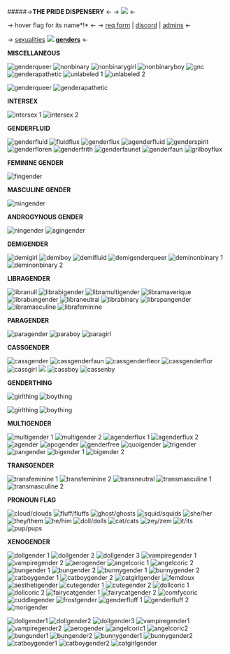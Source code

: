 #####->**THE PRIDE DISPENSERY** <-
-> ![](https://autism.crd.co/assets/images/gallery01/d53549e1_original.gif?v=88a13922) <-

-> hover flag for its name*!* <-
-> [req form](https://forms.gle/LeEHQiHCcprJBtf5A) | [discord](https://discord.gg/SHryErVkzY) | [admins](https://rentry.co/rentryflagsadmins) <-

-> [sexualities](https://rentry.co/rentryflags) ![](https://i.imgur.com/Hw6SsRX.gif) [**genders**](https://rentry.co/rentryflags2) <-

**MISCELLANEOUS**

![genderqueer](https://cdn.discordapp.com/attachments/1062940037299314760/1062954286511833168/350_40x24.png) ![nonbinary](https://cdn.discordapp.com/attachments/1017542631263314053/1062903618103152660/300px-Nonbinary_40x24.png) ![nonbinarygirl](https://cdn.discordapp.com/attachments/1017542631263314053/1062903618417737748/300px-Nonbinary-girl_40x24.png) ![nonbinaryboy](https://cdn.discordapp.com/attachments/1017542631263314053/1062903618774245467/1024px-Nonbinary-boy_40x24.png) ![gnc](https://cdn.discordapp.com/attachments/1062939984425930782/1063743681980551208/0a1296d72c6ce85737b6cf82844a159f_40x24.png)
 ![genderapathetic](https://cdn.discordapp.com/attachments/1062940037299314760/1068434086588321842/Screenshot_185.png) ![unlabeled 1](https://cdn.discordapp.com/attachments/1062940037299314760/1069774620066070598/8da9ff4e_1.png) ![unlabeled 2](https://cdn.discordapp.com/attachments/1062940037299314760/1069774620263206952/f461bf4a_1.png)

![genderqueer](https://cdn.discordapp.com/attachments/1062939984425930782/1068474271917154354/350_40x24_1.png) ![genderapathetic](https://cdn.discordapp.com/attachments/1062939984425930782/1068468169339056190/Screenshot_185.png)

**INTERSEX**

![intersex 1](https://cdn.discordapp.com/attachments/1017542631263314053/1062908395025342605/intersex_40x27.png) ![intersex 2](https://cdn.discordapp.com/attachments/1017542631263314053/1069766909605711933/intersex_2.jpg) 

**GENDERFLUID**

![genderfluid](https://cdn.discordapp.com/attachments/1017542631263314053/1062902956241981440/300px-Genderfluid_40x24.png) ![fluidflux](https://cdn.discordapp.com/attachments/1017542631263314053/1062902958221693028/300px-Fluidflux_by_McT_28simplified29_40x24.png) ![genderflux](https://cdn.discordapp.com/attachments/1017542631263314053/1062902959215759390/300px-Genderflux_40x24.png) ![agenderfluid](https://cdn.discordapp.com/attachments/1062940037299314760/1063245267433951304/agenderfluid.jpg) ![genderspirit](https://cdn.discordapp.com/attachments/1062940037299314760/1063245268197327029/genderspirit.jpg)
![genderfloren](https://cdn.discordapp.com/attachments/1062940037299314760/1063245267652067358/genderfloren.jpg) ![genderfrith](https://cdn.discordapp.com/attachments/1062940037299314760/1063245267836608572/genderfirth.jpg) ![genderfaunet](https://cdn.discordapp.com/attachments/1062940037299314760/1063245268033736704/genderfaunet.jpg) ![genderfaun](https://cdn.discordapp.com/attachments/1062940037299314760/1063227010765295666/image_7.jpg) ![grilboyflux](https://cdn.discordapp.com/attachments/1062940037299314760/1069117823911219200/Girlboyflux_-_maya.jpeg)

**FEMININE GENDER**

![fingender](https://cdn.discordapp.com/attachments/1062940037299314760/1069774619898294374/220px-Fingender_1.png)

**MASCULINE GENDER**

![mingender](https://cdn.discordapp.com/attachments/1062940037299314760/1069774619487260822/220px-Mingender_1.png)

**ANDROGYNOUS GENDER**

![ningender](https://cdn.discordapp.com/attachments/1062940037299314760/1069774619273347092/220px-Ningender_1.png) ![agingender](https://cdn.discordapp.com/attachments/1062940037299314760/1069774619055239260/300px-Agingender_1.png)

**DEMIGENDER**

![demigirl](https://cdn.discordapp.com/attachments/1017542631263314053/1062902734631751770/300px-Demigirl_40x24.png) ![demiboy](https://cdn.discordapp.com/attachments/1017542631263314053/1062902733205688350/300px-Demiboy_40x24.png) ![demifluid](https://cdn.discordapp.com/attachments/1017542631263314053/1062902733667045476/300px-Demifluid_40x24.png) ![demigenderqueer](https://cdn.discordapp.com/attachments/1017542631263314053/1062902734174552204/300px-Demigenderqueer_40x24.png) ![deminonbinary 1](https://cdn.discordapp.com/attachments/1017542631263314053/1062902735105691770/300px-Deminonbinary_40x24.png) 
![deminonbinary 2](https://cdn.discordapp.com/attachments/1017542631263314053/1069768525679448084/deminonbinary_2.jpg) 

**LIBRAGENDER**

![libranull](https://cdn.discordapp.com/attachments/1017542631263314053/1069766909383421962/libranull.jpg) ![librabigender](https://cdn.discordapp.com/attachments/1017542631263314053/1069766908943028334/librabigender.jpg) ![libramultigender](https://cdn.discordapp.com/attachments/1017542631263314053/1069767764631375943/libramultigender.jpg) ![libramaverique](https://cdn.discordapp.com/attachments/1017542631263314053/1069767764086112336/libramaverique.jpg) ![librabungender](https://cdn.discordapp.com/attachments/1017542631263314053/1069767763360501791/librabungender.jpg) 
![libraneutral](https://cdn.discordapp.com/attachments/1017542631263314053/1069767763113017534/libraneutral.jpg) ![librabinary](https://cdn.discordapp.com/attachments/1017542631263314053/1069767764375502949/librabinary.jpg) ![librapangender](https://cdn.discordapp.com/attachments/1017542631263314053/1069768129628078200/librapangender.jpg) ![libramasculine](https://cdn.discordapp.com/attachments/1062940037299314760/1069117824116719646/libramasculine__flag.jpg) ![librafeminine](https://cdn.discordapp.com/attachments/1062940037299314760/1069117824284500041/a160592dcac12a9.png)

**PARAGENDER**

![paragender](https://cdn.discordapp.com/attachments/1017542631263314053/1069772332861759568/paragender.jpg) ![paraboy](https://cdn.discordapp.com/attachments/1017542631263314053/1062930886053601340/220_40x24.png) ![paragirl](https://cdn.discordapp.com/attachments/1017542631263314053/1069772333029535835/paragirl.jpg) 

**CASSGENDER**

![cassgender](https://cdn.discordapp.com/attachments/1062940037299314760/1069771234151247993/300px-Cassgender_flag_by_pastelmemer.jpg) ![cassgenderfaun](https://cdn.discordapp.com/attachments/1062940037299314760/1069771234327396382/300px-Cassgenderfaunflag.jpg) ![cassgenderfleor](https://cdn.discordapp.com/attachments/1062940037299314760/1069771234604224692/300px-Cassgenderfeorflag.jpg) ![cassgenderflor](https://cdn.discordapp.com/attachments/1062940037299314760/1069771234805559338/300px-Cassgenderflorflag.jpg) ![cassgirl](https://cdn.discordapp.com/attachments/1062940037299314760/1069771235019456562/300px-Cassgirlflag.jpg)
![](https://cdn.discordapp.com/attachments/1062940037299314760/1069771235216592926/300px-Redesignedcassgenderfaeflag.jpg) ![cassboy](https://cdn.discordapp.com/attachments/1062940037299314760/1069771235388567633/300px-Cassboy.jpg) ![cassenby](https://cdn.discordapp.com/attachments/1062940037299314760/1069771235568910366/300px-Cassenbyflag.jpg)

**GENDERTHING**

![girlthing](https://cdn.discordapp.com/attachments/1062940037299314760/1068436110537142325/BF20779C-8DA4-4E8B-B481-721F834A77B0_-_olivia.png) ![boything](https://cdn.discordapp.com/attachments/1062940037299314760/1068436110272892958/04aaa6ab960f363f92cd179dd6b59f31.jpg)

![girlthing](https://cdn.discordapp.com/attachments/1062939984425930782/1068468168458240010/BF20779C-8DA4-4E8B-B481-721F834A77B0_-_olivia.png) ![boything](https://cdn.discordapp.com/attachments/1062939984425930782/1068468169544568842/04aaa6ab960f363f92cd179dd6b59f31.jpg)

**MULTIGENDER**

![multigender 1](https://cdn.discordapp.com/attachments/1017542631263314053/1062912380046159902/multigender.png) ![multigender 2](https://cdn.discordapp.com/attachments/1017542631263314053/1062902956644651008/300px-Multigender_by_pennytable21_40x24.png) ![agenderflux 1](https://cdn.discordapp.com/attachments/1017542631263314053/1062902531266723840/292px-Agenderflux_by_It-is-I-Username_39x24.png) ![agenderflux 2](https://cdn.discordapp.com/attachments/1017542631263314053/1062902532126560377/300px-Agenderflux_40x24.png) ![agender](https://cdn.discordapp.com/attachments/1017542631263314053/1062902531644207104/300px-Agender_40x24.png) 
![apogender](https://cdn.discordapp.com/attachments/1017542631263314053/1062902532508233778/300px-Apogender_40x24.png) ![genderfree](https://cdn.discordapp.com/attachments/1017542631263314053/1062902532906696784/300px-Genderfree_flag_40x24.png) ![quoigender](https://cdn.discordapp.com/attachments/1017542631263314053/1062902957038899301/300px-Quoigender_40x24.png) ![trigender](https://cdn.discordapp.com/attachments/1017542631263314053/1062902957538037891/1024px-Trigender_40x24.png) ![pangender](https://cdn.discordapp.com/attachments/1017542631263314053/1062903619093008484/300px-Pangender_40x24.png) 
![bigender 1](https://cdn.discordapp.com/attachments/1017542631263314053/1062908392995303536/bigender_2_40x24.png) ![bigender 2](https://cdn.discordapp.com/attachments/1062940037299314760/1063245872328097943/bigender_2.jpg)

**TRANSGENDER**

![transfeminine 1](https://cdn.discordapp.com/attachments/1017542631263314053/1062908393829970080/transfeminine_40x24.png) ![transfeminine 2](https://cdn.discordapp.com/attachments/1062940037299314760/1063246500446097418/transfeminine_2.jpg) ![transneutral](https://cdn.discordapp.com/attachments/1017542631263314053/1062908394664636537/transneutral_40x24.png) ![transmasculine 1](https://cdn.discordapp.com/attachments/1017542631263314053/1062913260426375258/clipboard.png) ![transmasculine 2](https://cdn.discordapp.com/attachments/1062940037299314760/1063246500177641554/transmasculine_2.jpg) 

**PRONOUN FLAG**

![cloud/clouds](https://cdn.discordapp.com/attachments/1017542631263314053/1062923211408416788/663dcb5ccba6f35c104f8c80ab9fd841_33x20.png) ![fluff/fluffs](https://cdn.discordapp.com/attachments/1017542631263314053/1062922933233795093/726934a2e10f816f2e0f8b3b9626af5a_38x20.png) ![ghost/ghosts](https://cdn.discordapp.com/attachments/1017542631263314053/1062922931467980891/66f3e097126f072fe92e052d5675d4e8_33x20.png) ![squid/squids](https://cdn.discordapp.com/attachments/1062940037299314760/1063203125206470697/squids.jpg) ![she/her](https://cdn.discordapp.com/attachments/1062940037299314760/1063207384614436905/she_40x24.png)
![they/them](https://cdn.discordapp.com/attachments/1062940037299314760/1063207385021296720/they_34x24.png) ![he/him](https://cdn.discordapp.com/attachments/1062940037299314760/1063207385465901166/he_34x24.png) ![doll/dolls](https://cdn.discordapp.com/attachments/1062940037299314760/1063207385860157570/doll_41x24.png) ![cat/cats](https://cdn.discordapp.com/attachments/1062940037299314760/1063207386220875806/cat_43x24.png) ![zey/zem](https://cdn.discordapp.com/attachments/1062940037299314760/1063207386682241126/zey_40x24.png)
![it/its](https://cdn.discordapp.com/attachments/1062940037299314760/1063208611175731300/it_34x24.png) ![pup/pups](https://cdn.discordapp.com/attachments/1062940037299314760/1063208611536449607/pup_39x24.png)

**XENOGENDER**

![dollgender 1](https://cdn.discordapp.com/attachments/1062939531260723231/1069782152411099176/180_1.png) ![dollgender 2](https://cdn.discordapp.com/attachments/1062939531260723231/1069782152717275229/180_2.png) ![dollgender 3](https://cdn.discordapp.com/attachments/1062939531260723231/1069782153090564166/180.png) ![vampiregender 1](https://cdn.discordapp.com/attachments/1062939531260723231/1069782526945669222/180_3.png) ![vampiregender 2](https://cdn.discordapp.com/attachments/1062939531260723231/1069782527369281646/180_4.png)
![aerogender](https://cdn.discordapp.com/attachments/1062939531260723231/1069782907410985020/180_1.png) ![angelcoric 1](https://cdn.discordapp.com/attachments/1062939531260723231/1069782908119822416/180_3.png) ![angelcoric 2](https://cdn.discordapp.com/attachments/1062939531260723231/1069782908769947679/180_4.png) ![bungender 1](https://cdn.discordapp.com/attachments/1062939531260723231/1069783363369574410/180.png) ![bungender 2](https://cdn.discordapp.com/attachments/1062939531260723231/1069783360949456993/180_1.png)
![bunnygender 1](https://cdn.discordapp.com/attachments/1062939531260723231/1069783361326948362/180_2.png) ![bunnygender 2](https://cdn.discordapp.com/attachments/1062939531260723231/1069783361691844678/180_3.png) ![catboygender 1](https://cdn.discordapp.com/attachments/1062939531260723231/1069783362039976038/180_4.png) ![catboygender 2](https://cdn.discordapp.com/attachments/1062939531260723231/1069783362329387088/180_5.png) ![catgirlgender ](https://cdn.discordapp.com/attachments/1062939531260723231/1069783362669117540/180_6.png)
 ![femdoux](https://cdn.discordapp.com/attachments/1062939531260723231/1069784218072272896/180.png) ![aesthetigender](https://cdn.discordapp.com/attachments/1062939531260723231/1069782909394890834/180.png) ![cutegender 1](https://cdn.discordapp.com/attachments/1062939531260723231/1069783780547633182/180_1.png) ![cutegender 2](https://cdn.discordapp.com/attachments/1062939531260723231/1069783780878974976/180_2.png) ![dollcoric 1](https://cdn.discordapp.com/attachments/1062939531260723231/1069783781160005684/180_3.png)
![dollcoric 2](https://cdn.discordapp.com/attachments/1062939531260723231/1069783781495545948/180_4.png) ![fairycatgender 1](https://cdn.discordapp.com/attachments/1062939531260723231/1069783781818499164/180_5.png)  ![fairycatgender 2](https://cdn.discordapp.com/attachments/1062939531260723231/1069783782816743434/350.png) ![comfycoric](https://cdn.discordapp.com/attachments/1062939531260723231/1069783782162444388/180_8.png)  ![cuddlegender](https://cdn.discordapp.com/attachments/1062939531260723231/1069783782468624455/180.png)
![frostgender](https://cdn.discordapp.com/attachments/1062939531260723231/1069784216503582740/180_1.png) ![genderfluff 1](https://cdn.discordapp.com/attachments/1062939531260723231/1069784216918839367/180_2.png) ![genderfluff 2](https://cdn.discordapp.com/attachments/1062939531260723231/1069784217430532257/180_3.png) ![morigender](https://cdn.discordapp.com/attachments/1062939531260723231/1069784217745096774/180_4.png)

![dollgender1](https://cdn.discordapp.com/attachments/1062939531260723231/1069782153514201188/180_1.png) ![dollgender2](https://cdn.discordapp.com/attachments/1062939531260723231/1069782153887485962/180_2.png) ![dollgender3](https://cdn.discordapp.com/attachments/1062939531260723231/1069782154235609138/180.png) ![vampiregender1](https://cdn.discordapp.com/attachments/1062939531260723231/1069782526077448293/180_3.png) ![vampiregender2](https://cdn.discordapp.com/attachments/1062939531260723231/1069782526501060608/180_4.png)
![aerogender](https://cdn.discordapp.com/attachments/1062939531260723231/1069782910024024145/180_2.png) ![angelcoric1](https://cdn.discordapp.com/attachments/1062939531260723231/1069782910569295952/180_3.png) ![angelcoric2](https://cdn.discordapp.com/attachments/1062939531260723231/1069782910921625641/180_4.png) ![bungunder1](https://cdn.discordapp.com/attachments/1062939531260723231/1069783349331230800/180.png) ![bungender2](https://cdn.discordapp.com/attachments/1062939531260723231/1069783346953072671/180_1.png)
![bunnygender1](https://cdn.discordapp.com/attachments/1062939531260723231/1069783347292807219/180_2.png) ![bunnygender2](https://cdn.discordapp.com/attachments/1062939531260723231/1069783347598983298/180_3.png) ![catboygender1](https://cdn.discordapp.com/attachments/1062939531260723231/1069783347947122839/180_4.png) ![catboygender2](https://cdn.discordapp.com/attachments/1062939531260723231/1069783348286849084/180_5.png) ![catgirlgender](https://cdn.discordapp.com/attachments/1062939531260723231/1069783349037637642/180_7.png)